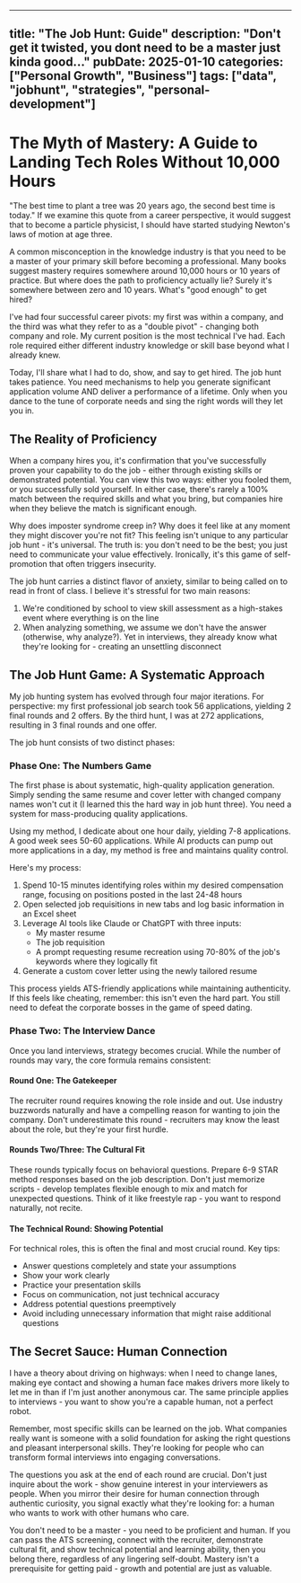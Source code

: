 
---
title: "The Job Hunt: Guide"
description: "Don't get it twisted, you dont need to be a master just kinda good..."
pubDate: 2025-01-10
categories: ["Personal Growth", "Business"]
tags: ["data", "jobhunt", "strategies", "personal-development"]
---

# The Myth of Mastery: A Guide to Landing Tech Roles Without 10,000 Hours

"The best time to plant a tree was 20 years ago, the second best time is today." If we examine this quote from a career perspective, it would suggest that to become a particle physicist, I should have started studying Newton's laws of motion at age three.

A common misconception in the knowledge industry is that you need to be a master of your primary skill before becoming a professional. Many books suggest mastery requires somewhere around 10,000 hours or 10 years of practice. But where does the path to proficiency actually lie? Surely it's somewhere between zero and 10 years. What's "good enough" to get hired? 

I've had four successful career pivots: my first was within a company, and the third was what they refer to as a "double pivot" - changing both company and role. My current position is the most technical I've had. Each role required either different industry knowledge or skill base beyond what I already knew.

Today, I'll share what I had to do, show, and say to get hired. The job hunt takes patience. You need mechanisms to help you generate significant application volume AND deliver a performance of a lifetime. Only when you dance to the tune of corporate needs and sing the right words will they let you in.

## The Reality of Proficiency

When a company hires you, it's confirmation that you've successfully proven your capability to do the job - either through existing skills or demonstrated potential. You can view this two ways: either you fooled them, or you successfully sold yourself. In either case, there's rarely a 100% match between the required skills and what you bring, but companies hire when they believe the match is significant enough.

Why does imposter syndrome creep in? Why does it feel like at any moment they might discover you're not fit? This feeling isn't unique to any particular job hunt - it's universal. The truth is: you don't need to be the best; you just need to communicate your value effectively. Ironically, it's this game of self-promotion that often triggers insecurity.

The job hunt carries a distinct flavor of anxiety, similar to being called on to read in front of class. I believe it's stressful for two main reasons:
1. We're conditioned by school to view skill assessment as a high-stakes event where everything is on the line
2. When analyzing something, we assume we don't have the answer (otherwise, why analyze?). Yet in interviews, they already know what they're looking for - creating an unsettling disconnect

## The Job Hunt Game: A Systematic Approach

My job hunting system has evolved through four major iterations. For perspective: my first professional job search took 56 applications, yielding 2 final rounds and 2 offers. By the third hunt, I was at 272 applications, resulting in 3 final rounds and one offer.

The job hunt consists of two distinct phases:

### Phase One: The Numbers Game

The first phase is about systematic, high-quality application generation. Simply sending the same resume and cover letter with changed company names won't cut it (I learned this the hard way in job hunt three). You need a system for mass-producing quality applications.

Using my method, I dedicate about one hour daily, yielding 7-8 applications. A good week sees 50-60 applications. While AI products can pump out more applications in a day, my method is free and maintains quality control.

Here's my process:

1. Spend 10-15 minutes identifying roles within my desired compensation range, focusing on positions posted in the last 24-48 hours
2. Open selected job requisitions in new tabs and log basic information in an Excel sheet
3. Leverage AI tools like Claude or ChatGPT with three inputs:
   - My master resume
   - The job requisition
   - A prompt requesting resume recreation using 70-80% of the job's keywords where they logically fit
4. Generate a custom cover letter using the newly tailored resume

This process yields ATS-friendly applications while maintaining authenticity. If this feels like cheating, remember: this isn't even the hard part. You still need to defeat the corporate bosses in the game of speed dating.

### Phase Two: The Interview Dance

Once you land interviews, strategy becomes crucial. While the number of rounds may vary, the core formula remains consistent:

#### Round One: The Gatekeeper
The recruiter round requires knowing the role inside and out. Use industry buzzwords naturally and have a compelling reason for wanting to join the company. Don't underestimate this round - recruiters may know the least about the role, but they're your first hurdle.

#### Rounds Two/Three: The Cultural Fit
These rounds typically focus on behavioral questions. Prepare 6-9 STAR method responses based on the job description. Don't just memorize scripts - develop templates flexible enough to mix and match for unexpected questions. Think of it like freestyle rap - you want to respond naturally, not recite.

#### The Technical Round: Showing Potential
For technical roles, this is often the final and most crucial round. Key tips:
- Answer questions completely and state your assumptions
- Show your work clearly
- Practice your presentation skills
- Focus on communication, not just technical accuracy
- Address potential questions preemptively
- Avoid including unnecessary information that might raise additional questions

## The Secret Sauce: Human Connection

I have a theory about driving on highways: when I need to change lanes, making eye contact and showing a human face makes drivers more likely to let me in than if I'm just another anonymous car. The same principle applies to interviews - you want to show you're a capable human, not a perfect robot.

Remember, most specific skills can be learned on the job. What companies really want is someone with a solid foundation for asking the right questions and pleasant interpersonal skills. They're looking for people who can transform formal interviews into engaging conversations.

The questions you ask at the end of each round are crucial. Don't just inquire about the work - show genuine interest in your interviewers as people. When you mirror their desire for human connection through authentic curiosity, you signal exactly what they're looking for: a human who wants to work with other humans who care.

You don't need to be a master - you need to be proficient and human. If you can pass the ATS screening, connect with the recruiter, demonstrate cultural fit, and show technical potential and learning ability, then you belong there, regardless of any lingering self-doubt. Mastery isn't a prerequisite for getting paid - growth and potential are just as valuable.
